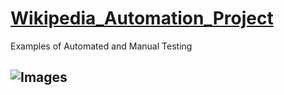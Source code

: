 # [Wikipedia_Automation_Project](https://www.wikipedia.org/)
Examples of Automated and Manual Testing
## ![Images]([https://en.wikipedia.org/wiki/Wikipedia_logo#/media/File:Wikipedia-logo-v2.svg](https://logos-world.net/wp-content/uploads/2020/09/Wikipedia-Logo.png)https://logos-world.net/wp-content/uploads/2020/09/Wikipedia-Logo.png)


